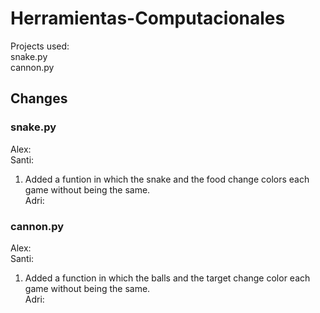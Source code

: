 # Herramientas-Computacionales

Projects used: <br />
snake.py <br />
cannon.py <br />

## Changes

### snake.py
Alex: <br />
Santi: <br />
1. Added a funtion in which the snake and the food change colors each game without being the same. <br />
Adri: <br />

### cannon.py
Alex: <br />
Santi: <br />
1. Added a function in which the balls and the target change color each game without being the same. <br />
Adri: <br />
